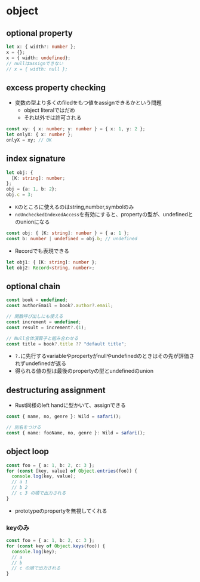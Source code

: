 # object

## optional property

```typescript
let x: { width?: number };
x = {};
x = { width: undefined};
// nullはassignできない
// x = { width: null };
```

## excess property checking

* 変数の型より多くのfiledをもつ値をassignできるかという問題
  * object literalではだめ
  * それ以外では許可される

```typescript
const xy: { x: number; y: number } = { x: 1, y: 2 };
let onlyX: { x: number };
onlyX = xy; // OK
```

## index signature

```typescript
let obj: {
  [K: string]: number;
};
obj = {a: 1, b: 2};
obj.c = 3;
```

* `K`のところに使えるのはstring,number,symbolのみ
* `noUncheckedIndexedAccess`を有効にすると、propertyの型が、undefinedとのunionになる

```typescript
const obj: { [K: string]: number } = { a: 1 };
const b: number | undefined = obj.b; // undefined
```

* Recordでも表現できる
```typescript
let obj1: { [K: string]: number };
let obj2: Record<string, number>;
```

## optional chain

```typescript
const book = undefined;
const authorEmail = book?.author?.email;

// 関数呼び出しにも使える
const increment = undefined;
const result = increment?.(1);

// Null合体演算子と組み合わせる
const title = book?.title ?? "default title";
```

* `?.`に先行するvariableやpropertyがnullやundefinedのときはその先が評価されずundefinedが返る
* 得られる値の型は最後のpropertyの型とundefinedのunion

## destructuring assignment

* Rust同様のleft handに型かいて、assignできる
```typescript
const { name, no, genre }: Wild = safari();

// 別名をつける
const { name: fooName, no, genre }: Wild = safari();
```


## object loop

```typescript
const foo = { a: 1, b: 2, c: 3 };
for (const [key, value] of Object.entries(foo)) {
  console.log(key, value);
  // a 1
  // b 2
  // c 3 の順で出力される
}
```
* prototypeのpropertyを無視してくれる

### keyのみ

```typescript
const foo = { a: 1, b: 2, c: 3 };
for (const key of Object.keys(foo)) {
  console.log(key);
  // a
  // b
  // c の順で出力される
}
```
